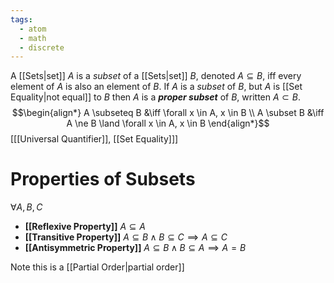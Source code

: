 ```yaml
---
tags:
  - atom
  - math
  - discrete
---
```

A [[Sets|set]] $A$ is a *subset* of a [[Sets|set]] $B$, denoted $A \subseteq B$, iff every element of $A$ is also an element of $B$. 
If $A$ is a *subset* of $B$, but $A$ is [[Set Equality|not equal]] to $B$ then $A$ is a ***proper subset*** of $B$, written $A \subset B$.
$$\begin{align*}
	A \subseteq B &\iff \forall x \in A, x \in B \\
	A \subset B &\iff A \ne B \land \forall x \in A, x \in B
\end{align*}$$
\[[[Universal Quantifier]], [[Set Equality]]\]

# Properties of Subsets
$\forall A, B, C$
- **[[Reflexive Property]]**
  $A \subseteq A$
- **[[Transitive Property]]**
  $A \subseteq B \land B \subseteq C \implies A \subseteq C$
- **[[Antisymmetric Property]]**
  $A \subseteq B \land B \subseteq A \implies A = B$

Note this is a [[Partial Order|partial order]]